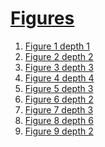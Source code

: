 # [Figures](#figures)

1.  [Figure 1 depth 1][1]
2.  [Figure 2 depth 2][2]
3.  [Figure 3 depth 3][3]
4.  [Figure 4 depth 4][4]
5.  [Figure 5 depth 3][5]
6.  [Figure 6 depth 2][6]
7.  [Figure 7 depth 3][7]
8.  [Figure 8 depth 6][8]
9.  [Figure 9 depth 2][9]

[1]: ./document.md#testing-option-generatefileslistoffigures

[2]: ./document.md#heading-2-depth-2

[3]: ./document.md#heading-3-depth-3

[4]: ./document.md#heading-4-depth-4

[5]: ./document.md#heading-5-depth-3

[6]: ./document.md#heading-6-depth-2

[7]: ./document.md#heading-7-depth-3

[8]: ./document.md#heading-8-depth-6

[9]: ./document.md#heading-9-depth-2
